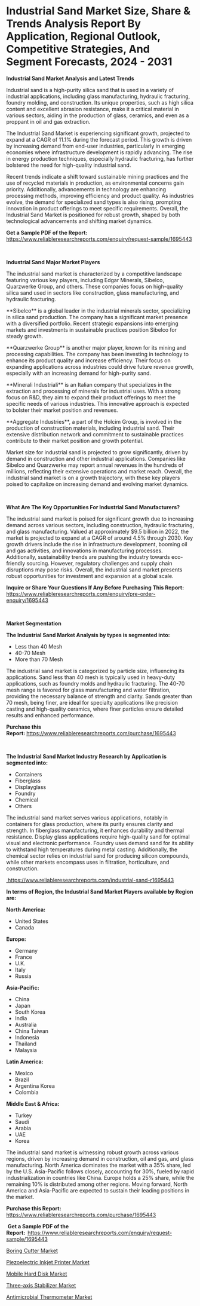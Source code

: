 <p><h1>Industrial Sand Market Size, Share & Trends Analysis Report By Application, Regional Outlook, Competitive Strategies, And Segment Forecasts, 2024 - 2031</h1></p><p><strong>Industrial Sand Market Analysis and Latest Trends</strong></p>
<p><p>Industrial sand is a high-purity silica sand that is used in a variety of industrial applications, including glass manufacturing, hydraulic fracturing, foundry molding, and construction. Its unique properties, such as high silica content and excellent abrasion resistance, make it a critical material in various sectors, aiding in the production of glass, ceramics, and even as a proppant in oil and gas extraction.</p><p>The Industrial Sand Market is experiencing significant growth, projected to expand at a CAGR of 11.1% during the forecast period. This growth is driven by increasing demand from end-user industries, particularly in emerging economies where infrastructure development is rapidly advancing. The rise in energy production techniques, especially hydraulic fracturing, has further bolstered the need for high-quality industrial sand.</p><p>Recent trends indicate a shift toward sustainable mining practices and the use of recycled materials in production, as environmental concerns gain priority. Additionally, advancements in technology are enhancing processing methods, improving efficiency and product quality. As industries evolve, the demand for specialized sand types is also rising, prompting innovation in product offerings to meet specific requirements. Overall, the Industrial Sand Market is positioned for robust growth, shaped by both technological advancements and shifting market dynamics.</p></p>
<p><strong>Get a Sample PDF of the Report:&nbsp;</strong> <a href="https://www.reliableresearchreports.com/enquiry/request-sample/1695443?utm_campaign=1582&utm_medium=2&utm_source=Github&utm_content=ia&utm_term=19102024&utm_id=industrial-sand">https://www.reliableresearchreports.com/enquiry/request-sample/1695443</a></p>
<p>&nbsp;</p>
<p><strong>Industrial Sand Major Market Players</strong></p>
<p><p>The industrial sand market is characterized by a competitive landscape featuring various key players, including Edgar Minerals, Sibelco, Quarzwerke Group, and others. These companies focus on high-quality silica sand used in sectors like construction, glass manufacturing, and hydraulic fracturing.</p><p>**Sibelco** is a global leader in the industrial minerals sector, specializing in silica sand production. The company has a significant market presence with a diversified portfolio. Recent strategic expansions into emerging markets and investments in sustainable practices position Sibelco for steady growth.</p><p>**Quarzwerke Group** is another major player, known for its mining and processing capabilities. The company has been investing in technology to enhance its product quality and increase efficiency. Their focus on expanding applications across industries could drive future revenue growth, especially with an increasing demand for high-purity sand.</p><p>**Minerali Industriali** is an Italian company that specializes in the extraction and processing of minerals for industrial uses. With a strong focus on R&D, they aim to expand their product offerings to meet the specific needs of various industries. This innovative approach is expected to bolster their market position and revenues.</p><p>**Aggregate Industries**, a part of the Holcim Group, is involved in the production of construction materials, including industrial sand. Their extensive distribution network and commitment to sustainable practices contribute to their market position and growth potential.</p><p>Market size for industrial sand is projected to grow significantly, driven by demand in construction and other industrial applications. Companies like Sibelco and Quarzwerke may report annual revenues in the hundreds of millions, reflecting their extensive operations and market reach. Overall, the industrial sand market is on a growth trajectory, with these key players poised to capitalize on increasing demand and evolving market dynamics.</p></p>
<p>&nbsp;</p>
<p><strong>What Are The Key Opportunities For Industrial Sand Manufacturers?</strong></p>
<p><p>The industrial sand market is poised for significant growth due to increasing demand across various sectors, including construction, hydraulic fracturing, and glass manufacturing. Valued at approximately $9.5 billion in 2022, the market is projected to expand at a CAGR of around 4.5% through 2030. Key growth drivers include the rise in infrastructure development, booming oil and gas activities, and innovations in manufacturing processes. Additionally, sustainability trends are pushing the industry towards eco-friendly sourcing. However, regulatory challenges and supply chain disruptions may pose risks. Overall, the industrial sand market presents robust opportunities for investment and expansion at a global scale.</p></p>
<p><strong>Inquire or Share Your Questions If Any Before Purchasing This Report:</strong> <a href="https://www.reliableresearchreports.com/enquiry/pre-order-enquiry/1695443?utm_campaign=1582&utm_medium=2&utm_source=Github&utm_content=ia&utm_term=19102024&utm_id=industrial-sand">https://www.reliableresearchreports.com/enquiry/pre-order-enquiry/1695443</a></p>
<p>&nbsp;</p>
<p><strong>Market Segmentation</strong></p>
<p><strong>The Industrial Sand Market Analysis by types is segmented into:</strong></p>
<p><ul><li>Less than 40 Mesh</li><li>40-70 Mesh</li><li>More than 70 Mesh</li></ul></p>
<p><p>The industrial sand market is categorized by particle size, influencing its applications. Sand less than 40 mesh is typically used in heavy-duty applications, such as foundry molds and hydraulic fracturing. The 40-70 mesh range is favored for glass manufacturing and water filtration, providing the necessary balance of strength and clarity. Sands greater than 70 mesh, being finer, are ideal for specialty applications like precision casting and high-quality ceramics, where finer particles ensure detailed results and enhanced performance.</p></p>
<p><strong>Purchase this Report:&nbsp;</strong><a href="https://www.reliableresearchreports.com/purchase/1695443?utm_campaign=1582&utm_medium=2&utm_source=Github&utm_content=ia&utm_term=19102024&utm_id=industrial-sand">https://www.reliableresearchreports.com/purchase/1695443</a></p>
<p>&nbsp;</p>
<p><strong>The Industrial Sand Market Industry Research by Application is segmented into:</strong></p>
<p><ul><li>Containers</li><li>Fiberglass</li><li>Displayglass</li><li>Foundry</li><li>Chemical</li><li>Others</li></ul></p>
<p><p>The industrial sand market serves various applications, notably in containers for glass production, where its purity ensures clarity and strength. In fiberglass manufacturing, it enhances durability and thermal resistance. Display glass applications require high-quality sand for optimal visual and electronic performance. Foundry uses demand sand for its ability to withstand high temperatures during metal casting. Additionally, the chemical sector relies on industrial sand for producing silicon compounds, while other markets encompass uses in filtration, horticulture, and construction.</p></p>
<p><a href="https://www.reliableresearchreports.com/industrial-sand-r1695443?utm_campaign=1582&utm_medium=2&utm_source=Github&utm_content=ia&utm_term=19102024&utm_id=industrial-sand">&nbsp;https://www.reliableresearchreports.com/industrial-sand-r1695443</a></p>
<p><strong>In terms of Region, the Industrial Sand Market Players available by Region are:</strong></p>
<p>
    <p> <strong> North America: </strong>
        <ul>
            <li>United States</li>
            <li>Canada</li>
        </ul>
        </p> 
    <p> <strong> Europe: </strong>
        <ul>
            <li>Germany</li>
            <li>France</li>
            <li>U.K.</li>
            <li>Italy</li>
            <li>Russia</li>
        </ul>
        </p> 
    <p> <strong> Asia-Pacific: </strong>
        <ul>
            <li>China</li>
            <li>Japan</li>
            <li>South Korea</li>
            <li>India</li>
            <li>Australia</li>
            <li>China Taiwan</li>
            <li>Indonesia</li>
            <li>Thailand</li>
            <li>Malaysia</li>
        </ul>
        </p> 
    <p> <strong> Latin America: </strong>
        <ul>
            <li>Mexico</li>
            <li>Brazil</li>
            <li>Argentina Korea</li>
            <li>Colombia</li>
        </ul>
        </p> 
    <p> <strong> Middle East & Africa: </strong>
        <ul>
            <li>Turkey</li>
            <li>Saudi</li>
            <li>Arabia</li>
            <li>UAE</li>
            <li>Korea</li>
        </ul>
    </p>
    </p>
<p><p>The industrial sand market is witnessing robust growth across various regions, driven by increasing demand in construction, oil and gas, and glass manufacturing. North America dominates the market with a 35% share, led by the U.S. Asia-Pacific follows closely, accounting for 30%, fueled by rapid industrialization in countries like China. Europe holds a 25% share, while the remaining 10% is distributed among other regions. Moving forward, North America and Asia-Pacific are expected to sustain their leading positions in the market.</p></p>
<p><strong>Purchase this Report: </strong><a href="https://www.reliableresearchreports.com/purchase/1695443?utm_campaign=1582&utm_medium=2&utm_source=Github&utm_content=ia&utm_term=19102024&utm_id=industrial-sand">https://www.reliableresearchreports.com/purchase/1695443</a></p>
<p>&nbsp;<strong>Get a Sample PDF of the Report:&nbsp;&nbsp;</strong><a href="https://www.reliableresearchreports.com/enquiry/request-sample/1695443?utm_campaign=1582&utm_medium=2&utm_source=Github&utm_content=ia&utm_term=19102024&utm_id=industrial-sand">https://www.reliableresearchreports.com/enquiry/request-sample/1695443</a></p>
<p><strong></strong></p>
<p><p><a href="https://issuu.com/reportprime-2/docs/boring-cutter-market-size-2030.pptx_363aaad3d1afff?utm_campaign=1582&utm_medium=2&utm_source=Github&utm_content=ia&utm_term=19102024&utm_id=industrial-sand">Boring Cutter Market</a></p><p><a href="https://issuu.com/reportprime-2/docs/piezoelectric-inkjet-printer-market_2419ea6f865dde?utm_campaign=1582&utm_medium=2&utm_source=Github&utm_content=ia&utm_term=19102024&utm_id=industrial-sand">Piezoelectric Inkjet Printer Market</a></p><p><a href="https://www.linkedin.com/pulse/mobile-hard-disk-market-overview-global-trends-future-prospects-mzzcf?utm_campaign=1582&utm_medium=2&utm_source=Github&utm_content=ia&utm_term=19102024&utm_id=industrial-sand">Mobile Hard Disk Market</a></p><p><a href="https://github.com/AshikRahman991/Market-Research-Report-List-1/blob/main/three-axis-stabilizer-market.md?utm_campaign=1582&utm_medium=2&utm_source=Github&utm_content=ia&utm_term=19102024&utm_id=industrial-sand">Three-axis Stabilizer Market</a></p><p><a href="https://www.linkedin.com/pulse/booming-antimicrobial-thermometer-market-sector-analysis-growth-tdhef?utm_campaign=1582&utm_medium=2&utm_source=Github&utm_content=ia&utm_term=19102024&utm_id=industrial-sand">Antimicrobial Thermometer Market</a></p></p>